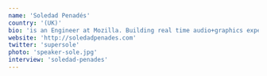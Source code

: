 ```yaml
---
name: 'Soledad Penadés'
country: '(UK)'
bio: 'is an Engineer at Mozilla. Building real time audio+graphics experiments with JavaScript; breaking half the browsers in the process. It‘s fun!'
website: 'http://soledadpenades.com'
twitter: 'supersole'
photo: 'speaker-sole.jpg'
interview: 'soledad-penades'
---
```

